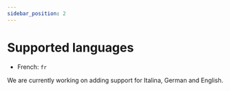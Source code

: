 ```yaml
---
sidebar_position: 2
---
```


# Supported languages

- French: `fr`

We are currently working on adding support for Italina, German and English.
